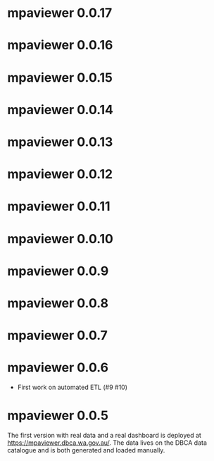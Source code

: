 # mpaviewer 0.0.17

# mpaviewer 0.0.16

# mpaviewer 0.0.15

# mpaviewer 0.0.14

# mpaviewer 0.0.13

# mpaviewer 0.0.12

# mpaviewer 0.0.11

# mpaviewer 0.0.10

# mpaviewer 0.0.9

# mpaviewer 0.0.8

# mpaviewer 0.0.7

# mpaviewer 0.0.6
* First work on automated ETL (#9 #10)

# mpaviewer 0.0.5
The first version with real data and a real dashboard is deployed at 
<https://mpaviewer.dbca.wa.gov.au/>.
The data lives on the DBCA data catalogue and is both generated and loaded manually.
